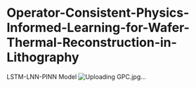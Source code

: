# Operator-Consistent-Physics-Informed-Learning-for-Wafer-Thermal-Reconstruction-in-Lithography
LSTM-LNN-PINN Model
![Uploading GPC.jpg…]()
